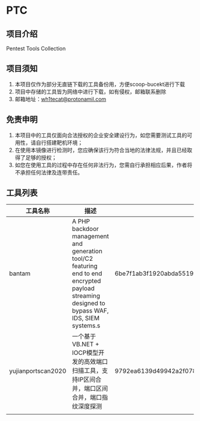 # PTC

## 项目介绍

Pentest Tools Collection 

## 项目须知

1. 本项目仅作为部分无直链下载的工具备份用，方便scoop-bucekt进行下载
2. 项目中存储的工具皆为网络中进行下载，如有侵权，邮箱联系删除
3. 邮箱地址：wh1tecat@protonamil.com

## 免责申明

1. 本项目中的工具仅面向合法授权的企业安全建设行为，如您需要测试工具的可用性，请自行搭建靶机环境；
2. 在使用本镜像进行检测时，您应确保该行为符合当地的法律法规，并且已经取得了足够的授权；
3. 如您在使用工具的过程中存在任何非法行为，您需自行承担相应后果，作者将不承担任何法律及连带责任。

## 工具列表

| 工具名称           | 描述                                                         | 文件Hash                                                     |
| ------------------ | ------------------------------------------------------------ | ------------------------------------------------------------ |
| bantam             | A PHP backdoor management and generation tool/C2 featuring end to end encrypted payload streaming designed to bypass WAF, IDS, SIEM systems.s | 6be7f1ab3f1920abda5519f509cc42c4d38dfaba766a6c457f613980fe738439 |
| yujianportscan2020 | 一个基于VB.NET + IOCP模型开发的高效端口扫描工具，支持IP区间合并，端口区间合并，端口指纹深度探测 | 9792ea6139d49942a2f078f939704f0e7d9fd1b34cdfbd0834a83df2cfcb3789 |
|                    |                                                              |                                                              |

